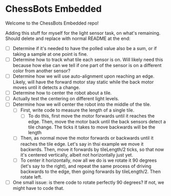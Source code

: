 # ChessBots Embedded
Welcome to the ChessBots Embedded repo!

Adding this stuff for myself for the light sensor task, on what's remaining. Should delete and replace with normal README at the end:
- [ ] Determine if it's needed to have the polled value also be a sum, or if taking a sample at one point is fine.
- [ ] Determine how to track what tile each sensor is on. Will likely need this because how else can we tell if one part of the sensor is on a different color from another sensor?
- [ ] Determine how we will use auto-alignment upon reaching an edge. Likely, will have the forward motor stay static while the back motor moves until it detects a change.
- [ ] Determine how to center the robot about a tile.
- [ ] Actually test the centering on different light levels.
- [ ] Determine how we will center the robot into the middle of the tile.
  - [ ] First, write code to measure the length of a single tile.
    - [ ] To do this, first move the motor forwards until it reaches the edge. Then, move the motor back until the back sensors detect a tile change. The ticks it takes to move backwards will be the length
  - [ ] Then, as normal move the motor forwards or backwards until it reaches the tile edge. Let's say in thsi example we move it backwrds. Then, move it forwards by tileLength/2 ticks, so that now it's centered vertically, albeit not horizontally just yet.
  - [ ] To center it horizontally, now all we do is we rotate it 90 degrees (let's say to the right), and repeat the same process of driving backwards to the edge, then going forwards by tileLength/2. Then rotate left.
- [ ] One small issue: is there code to rotate perfectly 90 degrees? If not, we might have to code that.
